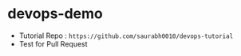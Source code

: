 # devops-demo
 * Tutorial Repo : ```https://github.com/saurabh0010/devops-tutorial```
 * Test for Pull Request